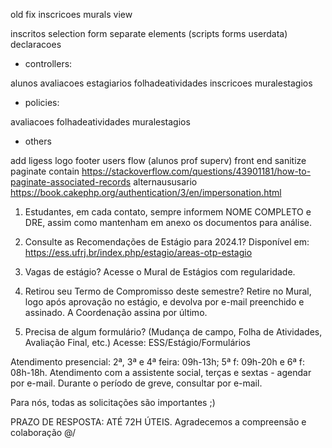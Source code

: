 old fix inscricoes murals view
<input type="hidden" name="data[Inscricao][id_aluno]" value="" id="InscricaoIdAluno">

inscritos selection form
separate elements (scripts forms userdata)
declaracoes

- controllers:

alunos
avaliacoes
estagiarios
folhadeatividades
inscricoes
muralestagios

- policies:

avaliacoes
folhadeatividades
muralestagios

- others

add ligess logo footer
users flow (alunos prof superv)
front end sanitize
paginate contain https://stackoverflow.com/questions/43901181/how-to-paginate-associated-records
alternaususario https://book.cakephp.org/authentication/3/en/impersonation.html

1. Estudantes, em cada contato, sempre informem NOME COMPLETO e DRE, assim como mantenham em anexo os documentos para análise.
2. Consulte as Recomendações de Estágio para 2024.1? Disponível em: https://ess.ufrj.br/index.php/estagio/areas-otp-estagio
3. Vagas de estágio? Acesse o Mural de Estágios com regularidade.

4. Retirou seu Termo de Compromisso deste semestre? Retire no Mural, logo após aprovação no estágio, e devolva por e-mail preenchido e assinado. A Coordenação assina por último.

5. Precisa de algum formulário? (Mudança de campo, Folha de Atividades, Avaliação Final, etc.) Acesse: ESS/Estágio/Formulários

Atendimento presencial: 2ª, 3ª e 4ª feira: 09h-13h; 5ª f: 09h-20h e 6ª f: 08h-18h. Atendimento com a assistente social, terças e sextas - agendar por e-mail. Durante o período de greve, consultar por e-mail.

Para nós, todas as solicitações são importantes ;)

PRAZO DE RESPOSTA: ATÉ 72H ÚTEIS. Agradecemos a compreensão e colaboração \@/